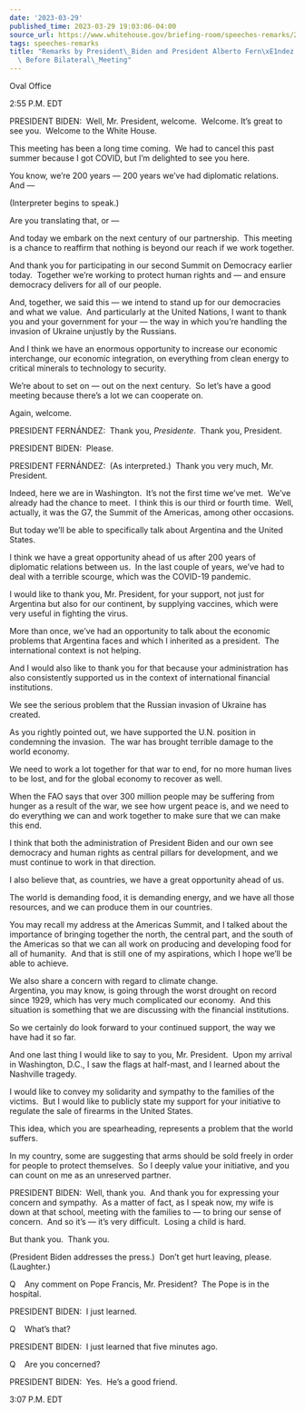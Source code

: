 ```yaml
---
date: '2023-03-29'
published_time: 2023-03-29 19:03:06-04:00
source_url: https://www.whitehouse.gov/briefing-room/speeches-remarks/2023/03/29/remarks-by-president-biden-and-president-alberto-fernandez-of-argentina-before-bilateral-meeting/
tags: speeches-remarks
title: "Remarks by President\_Biden and President Alberto Fern\xE1ndez of Argentina\
  \ Before Bilateral\_Meeting"
---
```

 
Oval Office

2:55 P.M. EDT

PRESIDENT BIDEN:  Well, Mr. President, welcome.  Welcome. It’s great to
see you.  Welcome to the White House.  
  
This meeting has been a long time coming.  We had to cancel this past
summer because I got COVID, but I’m delighted to see you here.  
  
You know, we’re 200 years — 200 years we’ve had diplomatic relations. 
And —  
  
(Interpreter begins to speak.)  
  
Are you translating that, or —  
  
And today we embark on the next century of our partnership.  This
meeting is a chance to reaffirm that nothing is beyond our reach if we
work together.  
  
And thank you for participating in our second Summit on Democracy
earlier today.  Together we’re working to protect human rights and — and
ensure democracy delivers for all of our people.  
  
And, together, we said this — we intend to stand up for our democracies
and what we value.  And particularly at the United Nations, I want to
thank you and your government for your — the way in which you’re
handling the invasion of Ukraine unjustly by the Russians.  
  
And I think we have an enormous opportunity to increase our economic
interchange, our economic integration, on everything from clean energy
to critical minerals to technology to security.  
  
We’re about to set on — out on the next century.  So let’s have a good
meeting because there’s a lot we can cooperate on.  
  
Again, welcome.  
  
PRESIDENT FERNÁNDEZ:  Thank you, *Presidente*.  Thank you, President.  
  
PRESIDENT BIDEN:  Please.  
  
PRESIDENT FERNÁNDEZ:  (As interpreted.)  Thank you very much, Mr.
President.  
  
Indeed, here we are in Washington.  It’s not the first time we’ve met. 
We’ve already had the chance to meet.  I think this is our third or
fourth time.  Well, actually, it was the G7, the Summit of the Americas,
among other occasions.  
  
But today we’ll be able to specifically talk about Argentina and the
United States.  
  
I think we have a great opportunity ahead of us after 200 years of
diplomatic relations between us.  In the last couple of years, we’ve had
to deal with a terrible scourge, which was the COVID-19 pandemic.  
  
I would like to thank you, Mr. President, for your support, not just for
Argentina but also for our continent, by supplying vaccines, which were
very useful in fighting the virus.  
  
More than once, we’ve had an opportunity to talk about the economic
problems that Argentina faces and which I inherited as a president.  The
international context is not helping.  
  
And I would also like to thank you for that because your administration
has also consistently supported us in the context of international
financial institutions.  
  
We see the serious problem that the Russian invasion of Ukraine has
created.

As you rightly pointed out, we have supported the U.N. position in
condemning the invasion.  The war has brought terrible damage to the
world economy.

We need to work a lot together for that war to end, for no more human
lives to be lost, and for the global economy to recover as well.

When the FAO says that over 300 million people may be suffering from
hunger as a result of the war, we see how urgent peace is, and we need
to do everything we can and work together to make sure that we can make
this end.

I think that both the administration of President Biden and our own see
democracy and human rights as central pillars for development, and we
must continue to work in that direction.

I also believe that, as countries, we have a great opportunity ahead of
us.

The world is demanding food, it is demanding energy, and we have all
those resources, and we can produce them in our countries.

You may recall my address at the Americas Summit, and I talked about the
importance of bringing together the north, the central part, and the
south of the Americas so that we can all work on producing and
developing food for all of humanity.  And that is still one of my
aspirations, which I hope we’ll be able to achieve.

We also share a concern with regard to climate change.  
Argentina, you may know, is going through the worst drought on record
since 1929, which has very much complicated our economy.  And this
situation is something that we are discussing with the financial
institutions.

So we certainly do look forward to your continued support, the way we
have had it so far.

And one last thing I would like to say to you, Mr. President.  Upon my
arrival in Washington, D.C., I saw the flags at half-mast, and I learned
about the Nashville tragedy.

I would like to convey my solidarity and sympathy to the families of the
victims.  But I would like to publicly state my support for your
initiative to regulate the sale of firearms in the United States.

This idea, which you are spearheading, represents a problem that the
world suffers.

In my country, some are suggesting that arms should be sold freely in
order for people to protect themselves.  So I deeply value your
initiative, and you can count on me as an unreserved partner.

PRESIDENT BIDEN:  Well, thank you.  And thank you for expressing your
concern and sympathy.  As a matter of fact, as I speak now, my wife is
down at that school, meeting with the families to — to bring our sense
of concern.  And so it’s — it’s very difficult.  Losing a child is hard.

But thank you.  Thank you.

(President Biden addresses the press.)  Don’t get hurt leaving, please. 
(Laughter.)

Q    Any comment on Pope Francis, Mr. President?  The Pope is in the
hospital.

PRESIDENT BIDEN:  I just learned.   
  
Q    What’s that?  
  
PRESIDENT BIDEN:  I just learned that five minutes ago.   
  
Q    Are you concerned?  
  
PRESIDENT BIDEN:  Yes.  He’s a good friend.

3:07 P.M. EDT  
